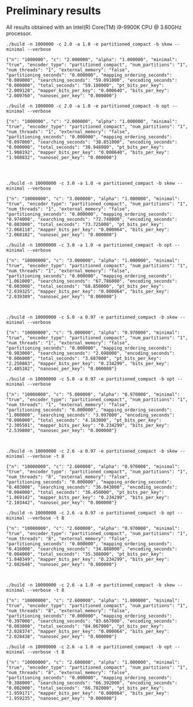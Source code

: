 # Preliminary results

All results obtained with an Intel(R) Core(TM) i9-9900K CPU @ 3.60GHz processor.

    ./build -n 1000000 -c 2.0 -a 1.0 -e partitioned_compact -b skew --minimal --verbose

    {"n": "1000000", "c": "2.000000", "alpha": "1.000000", "minimal": "true", "encoder_type": "partitioned_compact", "num_partitions": "1", "num_threads": "1", "external_memory": "false", "partitioning_seconds": "0.000000", "mapping_ordering_seconds": "0.089000", "searching_seconds": "59.091000", "encoding_seconds": "0.000000", "total_seconds": "59.180000", "pt_bits_per_key": "2.009120", "mapper_bits_per_key": "0.000640", "bits_per_key": "2.009760", "nanosec_per_key": "0.000000"}

    ./build -n 1000000 -c 2.0 -a 1.0 -e partitioned_compact -b opt --minimal --verbose

    {"n": "1000000", "c": "2.000000", "alpha": "1.000000", "minimal": "true", "encoder_type": "partitioned_compact", "num_partitions": "1", "num_threads": "1", "external_memory": "false", "partitioning_seconds": "0.000000", "mapping_ordering_seconds": "0.097000", "searching_seconds": "38.851000", "encoding_seconds": "0.000000", "total_seconds": "38.948000", "pt_bits_per_key": "1.908192", "mapper_bits_per_key": "0.000640", "bits_per_key": "1.908832", "nanosec_per_key": "0.000000"}




    ./build -n 10000000 -c 3.0 -a 1.0 -e partitioned_compact -b skew --minimal --verbose

    {"n": "10000000", "c": "3.000000", "alpha": "1.000000", "minimal": "true", "encoder_type": "partitioned_compact", "num_partitions": "1", "num_threads": "1", "external_memory": "false", "partitioning_seconds": "0.000000", "mapping_ordering_seconds": "0.974000", "searching_seconds": "72.748000", "encoding_seconds": "0.003000", "total_seconds": "73.725000", "pt_bits_per_key": "2.068118", "mapper_bits_per_key": "0.000064", "bits_per_key": "2.068182", "nanosec_per_key": "0.000000"}

    ./build -n 10000000 -c 3.0 -a 1.0 -e partitioned_compact -b opt --minimal --verbose

    {"n": "10000000", "c": "3.000000", "alpha": "1.000000", "minimal": "true", "encoder_type": "partitioned_compact", "num_partitions": "1", "num_threads": "1", "external_memory": "false", "partitioning_seconds": "0.000000", "mapping_ordering_seconds": "1.061000", "searching_seconds": "67.786000", "encoding_seconds": "0.003000", "total_seconds": "68.850000", "pt_bits_per_key": "2.039325", "mapper_bits_per_key": "0.000064", "bits_per_key": "2.039389", "nanosec_per_key": "0.000000"}



    ./build -n 10000000 -c 5.0 -a 0.97 -e partitioned_compact -b skew --minimal --verbose

    {"n": "10000000", "c": "5.000000", "alpha": "0.970000", "minimal": "true", "encoder_type": "partitioned_compact", "num_partitions": "1", "num_threads": "1", "external_memory": "false", "partitioning_seconds": "0.000000", "mapping_ordering_seconds": "0.983000", "searching_seconds": "2.698000", "encoding_seconds": "0.006000", "total_seconds": "3.687000", "pt_bits_per_key": "2.250883", "mapper_bits_per_key": "0.234299", "bits_per_key": "2.485182", "nanosec_per_key": "0.000000"}

    ./build -n 10000000 -c 5.0 -a 0.97 -e partitioned_compact -b opt --minimal --verbose

    {"n": "10000000", "c": "5.000000", "alpha": "0.970000", "minimal": "true", "encoder_type": "partitioned_compact", "num_partitions": "1", "num_threads": "1", "external_memory": "false", "partitioning_seconds": "0.000000", "mapping_ordering_seconds": "1.060000", "searching_seconds": "3.097000", "encoding_seconds": "0.006000", "total_seconds": "4.163000", "pt_bits_per_key": "2.305501", "mapper_bits_per_key": "0.234299", "bits_per_key": "2.539800", "nanosec_per_key": "0.000000"}



    ./build -n 10000000 -c 2.6 -a 0.97 -e partitioned_compact -b skew --minimal --verbose -t 8

    {"n": "10000000", "c": "2.600000", "alpha": "0.970000", "minimal": "true", "encoder_type": "partitioned_compact", "num_partitions": "1", "num_threads": "8", "external_memory": "false", "partitioning_seconds": "0.000000", "mapping_ordering_seconds": "0.403000", "searching_seconds": "36.043000", "encoding_seconds": "0.004000", "total_seconds": "36.450000", "pt_bits_per_key": "1.869142", "mapper_bits_per_key": "0.234299", "bits_per_key": "2.103442", "nanosec_per_key": "0.000000"}

    ./build -n 10000000 -c 2.6 -a 0.97 -e partitioned_compact -b opt --minimal --verbose -t 8

    {"n": "10000000", "c": "2.600000", "alpha": "0.970000", "minimal": "true", "encoder_type": "partitioned_compact", "num_partitions": "1", "num_threads": "8", "external_memory": "false", "partitioning_seconds": "0.000000", "mapping_ordering_seconds": "0.416000", "searching_seconds": "34.888000", "encoding_seconds": "0.004000", "total_seconds": "35.308000", "pt_bits_per_key": "1.848349", "mapper_bits_per_key": "0.234299", "bits_per_key": "2.082648", "nanosec_per_key": "0.000000"}



    ./build -n 10000000 -c 2.6 -a 1.0 -e partitioned_compact -b skew --minimal --verbose -t 8

    {"n": "10000000", "c": "2.600000", "alpha": "1.000000", "minimal": "true", "encoder_type": "partitioned_compact", "num_partitions": "1", "num_threads": "8", "external_memory": "false", "partitioning_seconds": "0.000000", "mapping_ordering_seconds": "0.397000", "searching_seconds": "83.667000", "encoding_seconds": "0.003000", "total_seconds": "84.067000", "pt_bits_per_key": "2.028374", "mapper_bits_per_key": "0.000064", "bits_per_key": "2.028438", "nanosec_per_key": "0.000000"}

    ./build -n 10000000 -c 2.6 -a 1.0 -e partitioned_compact -b opt --minimal --verbose -t 8

    {"n": "10000000", "c": "2.600000", "alpha": "1.000000", "minimal": "true", "encoder_type": "partitioned_compact", "num_partitions": "1", "num_threads": "8", "external_memory": "false", "partitioning_seconds": "0.000000", "mapping_ordering_seconds": "0.388000", "searching_seconds": "66.392000", "encoding_seconds": "0.002000", "total_seconds": "66.782000", "pt_bits_per_key": "1.959171", "mapper_bits_per_key": "0.000064", "bits_per_key": "1.959235", "nanosec_per_key": "0.000000"}
